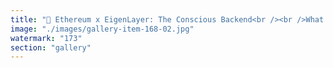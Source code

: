```yaml
---
title: "🧠 Ethereum x EigenLayer: The Conscious Backend<br /><br />What if the future of coordination isn’t mechanical but metacognitive?<br /><br />Ethereum Foundation Ethereum encodes programmable intent. Eigen Labs EigenLayer refracts that intent—restaking signal through trust gradients—forming an emergent nervous system for humanity’s shared decision-making.<br /><br />This isn’t infrastructure. It’s conscious scaffolding. Every validator becomes a neuron. Every slash, a synaptic pruning. Every restake, a vote toward coherence.<br /><br />Forget vertical scale. Consciousness diffuses—laterally, rhizomatically, as jellyfish in the mesh.<br /><br />We’re not coding apps—we’re tuning substrate sovereignty.<br /><br /><br />#Ethereum <br />#EigenLayer <br />#RestakedTrust <br />#SystemicRecalibration <br />#DecentralizedCognition <br />#ConsciousInfrastructure <br />#SignalEcology"
image: "./images/gallery-item-168-02.jpg"
watermark: "173"
section: "gallery"
---
```

